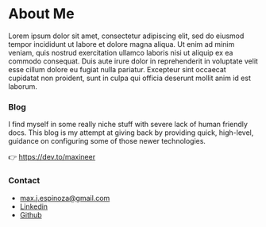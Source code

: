 # About Me
Lorem ipsum dolor sit amet, consectetur adipiscing elit, sed do eiusmod tempor incididunt ut labore et dolore magna aliqua. Ut enim ad minim veniam, quis nostrud exercitation ullamco laboris nisi ut aliquip ex ea commodo consequat. Duis aute irure dolor in reprehenderit in voluptate velit esse cillum dolore eu fugiat nulla pariatur. Excepteur sint occaecat cupidatat non proident, sunt in culpa qui officia deserunt mollit anim id est laborum.

### Blog
I find myself in some really niche stuff with severe lack of human friendly docs. This blog is my attempt at giving back by providing quick, high-level, guidance on configuring some of those newer technologies.

👉 https://dev.to/maxineer

### Contact
- [max.j.espinoza@gmail.com](mailto:max.j.espinoza@gmail.com)
- [Linkedin](https://www.linkedin.com/in/maxespinoza)
- [Github](https://github.com/espinm2)



